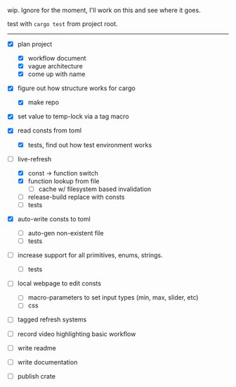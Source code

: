 wip. Ignore for the moment, I'll work on this and see where it goes.

test with `cargo test` from project root.


 -----------------------------------------------------------------------------


 - [x] plan project
     - [x] workflow document
     - [x] vague architecture
     - [x] come up with name

 - [x] figure out how structure works for cargo
     - [x] make repo

 - [x] set value to temp-lock via a tag macro

 - [x] read consts from toml
     - [x] tests, find out how test environment works

 - [ ] live-refresh
     - [x] const -> function switch
     - [x] function lookup from file
         - [ ] cache w/ filesystem based invalidation
     - [ ] release-build replace with consts
     - [ ] tests

 - [x] auto-write consts to toml
     - [ ] auto-gen non-existent file
     - [ ] tests

 - [ ] increase support for all primitives, enums, strings.
     - [ ] tests

 - [ ] local webpage to edit consts
     - [ ] macro-parameters to set input types (min, max, slider, etc)
     - [ ] css

 - [ ] tagged refresh systems

 - [ ] record video highlighting basic workflow

 - [ ] write readme

 - [ ] write documentation

 - [ ] publish crate

